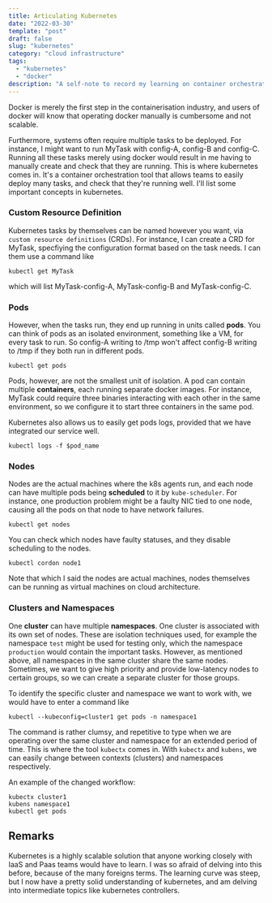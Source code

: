 ```yaml
---
title: Articulating Kubernetes
date: "2022-03-30"
template: "post"
draft: false
slug: "kubernetes"
category: "cloud infrastructure"
tags:
  - "kubernetes"
  - "docker"
description: "A self-note to record my learning on container orchestration"
---
```


Docker is merely the first step in the containerisation industry, and users of docker will know that operating docker manually is cumbersome and not scalable.

Furthermore, systems often require multiple tasks to be deployed. For instance, I might want to run MyTask with config-A, config-B and config-C. Running all these tasks merely using docker would result in me having to manually create and check that they are running. This is where kubernetes comes in. It's a container orchestration tool that allows teams to easily deploy many tasks, and check that they're running well. I'll list some important concepts in kubernetes.

### Custom Resource Definition

Kubernetes tasks by themselves can be named however you want, via `custom resource definitions` (CRDs). For instance, I can create a CRD for MyTask, specfiying the configuration format based on the task needs. I can them use a command like 

	kubectl get MyTask
	
which will list MyTask-config-A, MyTask-config-B and MyTask-config-C.

### Pods

However, when the tasks run, they end up running in units called **pods**. You can think of pods as an isolated environment, something like a VM, for every task to run. So config-A writing to /tmp won't affect config-B writing to /tmp if they both run in different pods.

	kubectl get pods
	
Pods, however, are not the smallest unit of isolation. A pod can contain multiple **containers**, each running separate docker images. For instance, MyTask could require three binaries interacting with each other in the same environment, so we configure it to start three containers in the same pod.

Kubernetes also allows us to easily get pods logs, provided that we have integrated our service well.

	kubectl logs -f $pod_name

### Nodes

Nodes are the actual machines where the k8s agents run, and each node can have multiple pods being **scheduled** to it by `kube-scheduler`. For instance, one production problem might be a faulty NIC tied to one node, causing all the pods on that node to have network failures.

	kubectl get nodes
	
You can check which nodes have faulty statuses, and they disable scheduling to the nodes.

	kubectl cordon node1
	
Note that which I said the nodes are actual machines, nodes themselves can be running as virtual machines on cloud architecture.

### Clusters and Namespaces

One **cluster** can have multiple **namespaces**. One cluster is associated with its own set of nodes. These are isolation techniques used, for example the namespace `test` might be used for testing only, which the namespace `production` would contain the important tasks. However, as mentioned above, all namespaces in the same cluster share the same nodes. Sometimes, we want to give high priority and provide low-latency nodes to certain groups, so we can create a separate cluster for those groups.

To identify the specific cluster and namespace we want to work with, we would have to enter a command like

	kubectl --kubeconfig=cluster1 get pods -n namespace1
	
The command is rather clumsy, and repetitive to type when we are operating over the same cluster and namespace for an extended period of time. This is where the tool `kubectx` comes in. With `kubectx` and `kubens`, we can easily change between contexts (clusters) and namespaces respectively.

An example of the changed workflow:

	kubectx cluster1
	kubens namespace1
	kubectl get pods
	
## Remarks

Kubernetes is a highly scalable solution that anyone working closely with IaaS and Paas teams would have to learn. I was so afraid of delving into this before, because of the many foreigns terms. The learning curve was steep, but I now have a pretty solid understanding of kubernetes, and am delving into intermediate topics like kubernetes controllers.
